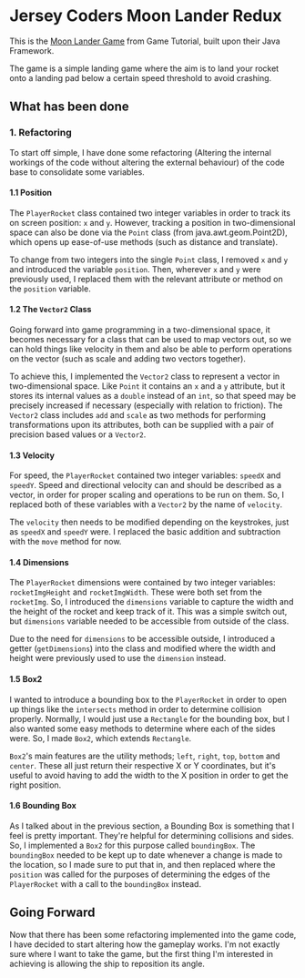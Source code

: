 # Jersey Coders Moon Lander Redux

This is the [Moon Lander Game](http://www.gametutorial.net/article/Keyboard-input---Moon-lander) from Game Tutorial, built upon their Java Framework.

The game is a simple landing game where the aim is to land your rocket onto a landing pad below a certain speed threshold to avoid crashing.

## What has been done

### 1. Refactoring

To start off simple, I have done some refactoring (Altering the internal workings of the code without altering the external behaviour) of the code base to consolidate some variables.

#### 1.1 Position

The `PlayerRocket` class contained two integer variables in order to track its on screen position: `x` and `y`. However, tracking a position in two-dimensional space can also be done via the `Point` class (from java.awt.geom.Point2D), which opens up ease-of-use methods (such as distance and translate).

To change from two integers into the single `Point` class, I removed `x` and `y` and introduced the variable `position`. Then, wherever `x` and `y` were previously used, I replaced them with the relevant attribute or method on the `position` variable. 

#### 1.2 The `Vector2` Class

Going forward into game programming in a two-dimensional space, it becomes necessary for a class that can be used to map vectors out, so we can hold things like velocity in them and also be able to perform operations on the vector (such as scale and adding two vectors together).

To achieve this, I implemented the `Vector2` class to represent a vector in two-dimensional space. Like `Point` it contains an `x` and a `y` attribute, but it stores its internal values as a `double` instead of an `int`, so that speed may be precisely increased if necessary (especially with relation to friction). The `Vector2` class includes `add` and `scale` as two methods for performing transformations upon its attributes, both can be supplied with a pair of precision based values or a `Vector2`.

#### 1.3 Velocity

For speed, the `PlayerRocket` contained two integer variables: `speedX` and `speedY`. Speed and directional velocity can and should be described as a vector, in order for proper scaling and operations to be run on them. So, I replaced both of these variables with a `Vector2` by the name of `velocity`.

The `velocity` then needs to be modified depending on the keystrokes, just as `speedX` and `speedY` were. I replaced the basic addition and subtraction with the `move` method for now.

#### 1.4 Dimensions

The `PlayerRocket` dimensions were contained by two integer variables: `rocketImgHeight` and `rocketImgWidth`. These were both set from the `rocketImg`. So, I introduced the `dimensions` variable to capture the width and the height of the rocket and keep track of it. This was a simple switch out, but `dimensions` variable needed to be accessible from outside of the class.

Due to the need for `dimensions` to be accessible outside, I introduced a getter (`getDimensions`) into the class and modified where the width and height were previously used to use the `dimension` instead.

#### 1.5 Box2

I wanted to introduce a bounding box to the `PlayerRocket` in order to open up things like the `intersects` method in order to determine collision properly. Normally, I would just use a `Rectangle` for the bounding box, but I also wanted some easy methods to determine where each of the sides were. So, I made `Box2`, which extends `Rectangle`.

`Box2`'s main features are the utility methods; `left`, `right`, `top`, `bottom` and `center`. These all just return their respective X or Y coordinates, but it's useful to avoid having to add the width to the X position in order to get the right position.

#### 1.6 Bounding Box

As I talked about in the previous section, a Bounding Box is something that I feel is pretty important. They're helpful for determining collisions and sides. So, I implemented a `Box2` for this purpose called `boundingBox`. The `boundingBox` needed to be kept up to date whenever a change is made to the location, so I made sure to put that in, and then replaced where the `position` was called for the purposes of determining the edges of the `PlayerRocket` with a call to the `boundingBox` instead.



## Going Forward

Now that there has been some refactoring implemented into the game code, I have decided to start altering how the gameplay works. I'm not exactly sure where I want to take the game, but the first thing I'm interested in achieving is allowing the ship to reposition its angle.